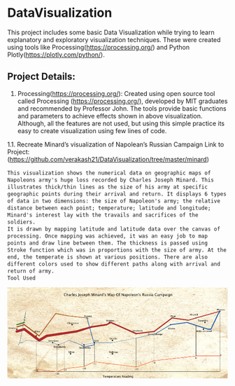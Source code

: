 # DataVisualization
This project includes some basic Data Visualization while trying to learn explanatory and exploratory visualization techniques. 
These were created using tools like Processing(https://processing.org/) and Python Plotly(https://plotly.com/python/). 

## Project Details: 

1. Processing(https://processing.org/):
Created using open source tool called Processing (https://processing.org/), developed by MIT graduates and recommended by Professor John.
The tools provide basic functions and parameters to achieve effects shown in above visualization. 
Although, all the features are not used, but using this simple practice its easy to create visualization using few lines of code.

1.1. Recreate Minard’s visualization of Napolean’s Russian Campaign 
    Link to Project: (https://github.com/verakash21/DataVisualization/tree/master/minard)
    
    This visualization shows the numerical data on geographic maps of Napoleons army's huge loss recorded by Charles Joseph Minard. This illustrates thick/thin lines as the size of his army at specific geographic points during their arrival and return. It displays 6 types of data in two dimensions: the size of Napoleon's army; the relative distance between each point; temperature; latitude and longitude; Minard's interest lay with the travails and sacrifices of the soldiers.
    It is drawn by mapping latitude and latitude data over the canvas of processing. Once mapping was achieved, it was an easy job to map points and draw line between them. The thickness is passed using Stroke function which was in proportions with the size of army. At the end, the temperate is shown at various positions. There are also different colors used to show different paths along with arrival and return of army.
    Tool Used
![alt text](https://github.com/verakash21/DataVisualization/blob/master/minard/minard.PNG)

 
